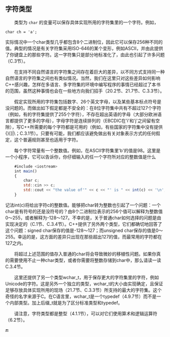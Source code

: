 ## 字符类型

  类型为 `char` 的变量可以保存具体实现所用的字符集里的一个字符。例如，

```
char ch = 'a';
```

实际情况中一个char类型几乎都包含8个二进制位，因此它可以保存256种不同的值。典型的情况是有关字符集采用ISO-646的某个变形，例如ASCII，并由此提供了你键盘上的那些字符。这一字符集只是部分地标准化了，由此也引起了许多问题（C.3节）。

  在支持不同自然语言的字符集之间存在着巨大的差异，以不同方式支持同一种自然语言的字符集之间也有类似情况。当然，我们在这里只对这些差异如何影响C++感兴趣，怎样在多语言、多字符集的环境中编写程序的事情已经超过了本书的范围，虽然这种事情也会在一些地方向我们招手（20.2节、21.7节、C.3.3节）。

  假定实现所用的字符集包括数字、26个英文字母，以及某些基本标点符号是没问题的。而做出如下假定都是不安全的：在8位字符集中共有不超过127个字符（例如，有的字符集提供了255个字符），不存在超出英语的字母（大部分欧洲语言都提供了更多的字母），字母字符是连续排列的（EBCDIC在'i'和'j'之间留有空隙），写C++所需要的每个字符都是可用的（例如，有些国家的字符集中没有提供{}\[\]\|\；C.3.1节）。只要有可能，我们都应该避免做出有关对象表示方式的任何假定，这个普遍规则甚至也适用于字符。

  每个字符常量有一个整数值。例如，在ASCII字符集里'b'的值是98。这里是一个小程序，它可以告诉你，你仔细输入的任一个字符所对应的整数值是什么

```javascript
    #include <iostream>
    int main()
    {
        char c;
        std::cin >> c;
        std::cout << "the value of'" << c << "' is " << int(c) << '\n';
    }
```

记法int\(c\)将给出字符c的整数值。能够把char转为整数也引起了一个问题：一个char是有符号的还是没符号的？由8个二进制位表示的256个值可以解释为整数值0～255，或者解释为-128～127。不幸的是，关于普通char如何选择的问题是由实现决定的（C.1节、C.3.4节）。C++提供了另外两个类型，它们都确切地回答了这个问题：signed char保存的值是-128～127；而unsigned char保存的值是0～255。幸运的是，这方面的差异只出现在那些超出127的值，而最常用的字符都在127之内。

  将超过上述范围的值存入普通的char将会导致微妙的移植性问题。如果你真的需要使用不止一种char类型，或者你需要将整数存储到char中，那么请读一读C.3.4节。

  这里还提供了另一个类型wchar\_t，用于保存更大的字符集里的字符，例如Unicode的字符。这是另外一个独立的类型，wchar\_t的大小由实现确定，且保证足够存放具体实现所用的现场（21.7节、C.3.3节）所支持的最大的字符集。这个奇怪的名字来源于C。在C语言里，wchar\_t是一个typedef（4.9.7节）而不是一个内部类型。加上后缀\_t就是为了区分标准类型和typedef。

  请注意，字符类型都是整型（4.1.1节），可以对它们使用算术和逻辑运算符（6.2节）。

🔚

